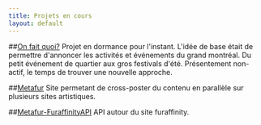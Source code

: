 ```yaml
---
title: Projets en cours
layout: default
---
```


##[On fait quoi?](http://onfaitquoi.ca)
Projet en dormance pour l'instant. L'idée de base était de permettre d'annoncer les activités et événements du grand montréal. Du petit événement de quartier aux gros festivals d'été. Présentement non-actif, le temps de trouver une nouvelle approche.

##[Metafur](https://github.com/erickgirard/metafur)
Site permetant de cross-poster du contenu en parallèle sur plusieurs sites artistiques.

##[Metafur-FuraffinityAPI](https://github.com/erickgirard/metafur_furaffinity_api)
API autour du site furaffinity.